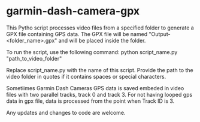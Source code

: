 # garmin-dash-camera-gpx


This Pytho script processes video files from a specified folder to generate a GPX file containing GPS data.
The GPX file will be named "Output-<folder_name>.gpx" and will be placed inside the folder.

To run the script, use the following command:
python script_name.py "path_to_video_folder"

Replace script_name.py with the name of this script.
Provide the path to the video folder in quotes if it contains spaces or special characters.

Sometiimes Garmin Dash Cameras GPS data is saved embeded in video files with two parallel tracks, track 0 and track 3. 
For not having looped gps data in gpx file, data is processed from the point when Track ID is 3. 

Any updates and changes to code are welcome. 
